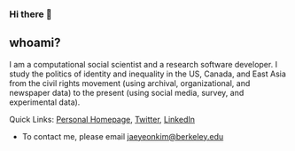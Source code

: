### Hi there 👋

## whoami?

I am a computational social scientist and a research software developer. I study the politics of identity and inequality in the US, Canada, and East Asia from the civil rights movement (using archival, organizational, and newspaper data) to the present (using social media, survey, and experimental data).

Quick Links: [Personal Homepage](https://jaeyk.github.io/), [Twitter](https://twitter.com/JaeJaeykim2), [LinkedIn](https://www.linkedin.com/in/jae-yeon-kim/)

- To contact me, please email jaeyeonkim@berkeley.edu 
